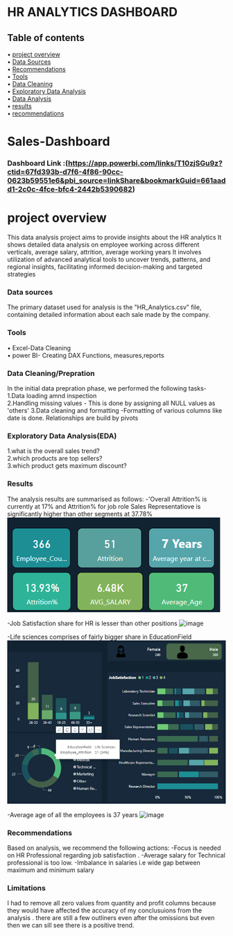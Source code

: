 # HR ANALYTICS DASHBOARD

## Table of contents


   • [project overview](#project-overview)  
   • [Data Sources](#data-sources)  
   • [Recommendations](#recommendations)   
   • [Tools](#tools)  
   • [Data Cleaning](#data-cleaning)   
   • [Exploratory Data Analysis](#explanatory-data-analysis)    
   • [Data Analysis](#data-analysis)   
   • [results](#results)   
   • [recommendations](#recommendations)

# Sales-Dashboard

### Dashboard Link :(https://app.powerbi.com/links/T10zjSGu9z?ctid=67fd393b-d7f6-4f86-90cc-0623b59551e6&pbi_source=linkShare&bookmarkGuid=661aadd1-2c0c-4fce-bfc4-2442b5390682)

# project overview

   This data analysis project aims to provide insights about the HR analytics
   It shows detailed data analysis on employee working across different verticals, average salary, attrition, average working years
   It involves utilization of advanced analytical tools to uncover trends, patterns, and regional insights, facilitating informed decision-making and targeted strategies

###  Data sources

   The primary dataset used for analysis is the "HR_Analytics.csv" file, containing detailed information about each sale made by the company.

### Tools
   
   • Excel-Data Cleaning   
   • power BI- Creating DAX Functions, measures,reports

### Data Cleaning/Prepration

   In the initial data prepration phase, we performed the following tasks-  
    1.Data loading amnd inspection  
    2.Handling missing values - This is done by assigning all NULL values as 'others'
    3.Data cleaning and  formatting -Formatting of various columns like date is done. Relationships are build by pivots
    
### Exploratory Data Analysis(EDA)

   1.what is the overall sales trend?   
   2.which products are top sellers?     
   3.which product gets maximum discount?   


### Results
   The analysis results are summarised as follows:
   -'Overall Attrition% is currently at 17% and Attrition% for job role Sales Representatiove is significantly higher than other segments at 37.78%
   ![image](Attrition.png)

   -Job Satisfaction share for HR is lesser than other positions
   ![image](https://github.com/Abhishekmth/Sales-Data-Analysis/assets/64078831/c30efc54-9c39-4512-bfc1-46406a557406)

   
   -Life sciences comprises of fairly bigger share in EducationField
   ![image](LifeSciences.png)
   

   -Average age of all the employees is 37 years
   ![image](https://github.com/Abhishekmth/Sales-Data-Analysis/assets/64078831/a475c813-1ff5-4e92-afbb-303fe1bec897)


### Recommendations

  Based on analysis, we recommend the following actions:
     -Focus is needed on HR Professional regarding job satisfaction .
     -Average salary for Technical professional is too low.
     -Imbalance in salaries i.e wide gap between maximum and minimum salary

### Limitations
   I had to remove all zero values from quantity and profit columns because they would have affected the accuracy of my conclusuions from the analysis . there are still a few
  outliners even after the omissions but even then we can sill see there is a positive trend.



